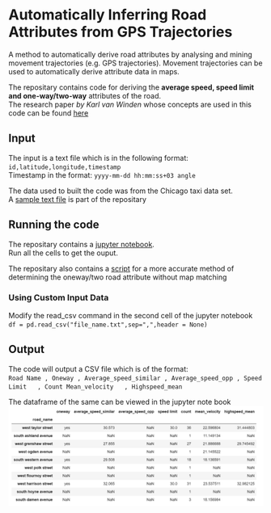 # Automatically Inferring Road Attributes from GPS Trajectories
A method to automatically derive road attributes by analysing and mining movement trajectories (e.g. GPS trajectories). Movement trajectories can be used to automatically derive attribute data in maps.  

The repositary contains code for deriving the **average speed, speed limit and one-way/two-way** attributes of the road.  
The research paper *by Karl van Winden* whose concepts are used in this code can be found [here](http://doi.org/10.1111/tgis.12186)

## Input
The input is a text file which is in the following format: `id,latitude,longitude,timestamp`   
Timestamp in the format: `yyyy-mm-dd hh:mm:ss+03 angle`  

The data used to built the code was from the Chicago taxi data set.  
A [sample text file](sample.txt) is part of the repositary 

## Running the code
The repositary contains a [jupyter notebook](Automatically%20inferring%20road%20attributes%20from%20GPS%20Trajectories%20v1.0.ipynb).  
Run all the cells to get the ouput.  

The repositary also contains a [script](Improved%20Script%20to%20Calculate%20the%20mean%20heading%20and%20Oneway%20attribute%20without%20map%20matching.ipynb) for a more accurate method of determining the oneway/two road attribute without map matching

### Using Custom Input Data
Modify the read_csv command in the second cell of the jupyter notebook  
`df = pd.read_csv("file_name.txt",sep=",",header = None)`

## Output
The code will output a CSV file which is of the format:  
`Road Name , Oneway	, Average_speed_similar	, Average_speed_opp	, Speed Limit	, Count	Mean_velocity	, Highspeed_mean`  

The dataframe of the same can be viewed in the jupyter note book  
![alt text](Output/road_attributes_output.png "Output Data Frame")
